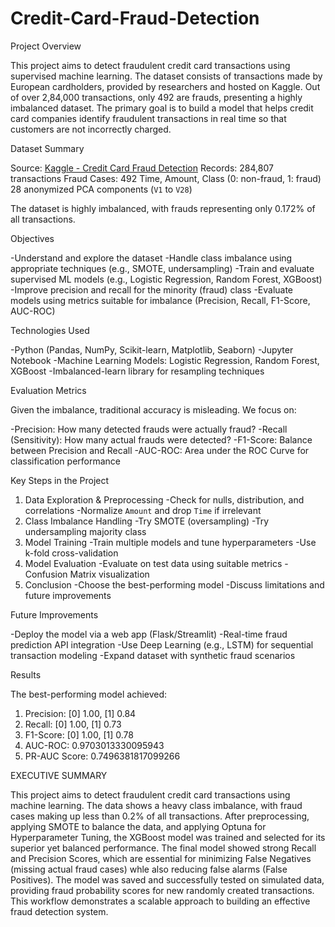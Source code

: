 # Credit-Card-Fraud-Detection

Project Overview

This project aims to detect fraudulent credit card transactions using supervised machine learning. The dataset consists of transactions made by European cardholders, provided by researchers and hosted on Kaggle. Out of over 2,84,000 transactions, only 492 are frauds, presenting a highly imbalanced dataset.
The primary goal is to build a model that helps credit card companies identify fraudulent transactions in real time so that customers are not incorrectly charged.

Dataset Summary

Source: [Kaggle - Credit Card Fraud Detection](https://www.kaggle.com/datasets/mlg-ulb/creditcardfraud)
Records: 284,807 transactions
Fraud Cases: 492
Time, Amount, Class (0: non-fraud, 1: fraud)
28 anonymized PCA components (`V1` to `V28`)

The dataset is highly imbalanced, with frauds representing only 0.172% of all transactions.


Objectives

-Understand and explore the dataset
-Handle class imbalance using appropriate techniques (e.g., SMOTE, undersampling)
-Train and evaluate supervised ML models (e.g., Logistic Regression, Random Forest, XGBoost)
-Improve precision and recall for the minority (fraud) class
-Evaluate models using metrics suitable for imbalance (Precision, Recall, F1-Score, AUC-ROC)


Technologies Used

-Python (Pandas, NumPy, Scikit-learn, Matplotlib, Seaborn)
-Jupyter Notebook
-Machine Learning Models: Logistic Regression, Random Forest, XGBoost
-Imbalanced-learn library for resampling techniques


Evaluation Metrics

Given the imbalance, traditional accuracy is misleading. We focus on:

-Precision: How many detected frauds were actually fraud?
-Recall (Sensitivity): How many actual frauds were detected?
-F1-Score: Balance between Precision and Recall
-AUC-ROC: Area under the ROC Curve for classification performance

 
Key Steps in the Project

1. Data Exploration & Preprocessing
   -Check for nulls, distribution, and correlations
   -Normalize `Amount` and drop `Time` if irrelevant
2. Class Imbalance Handling
   -Try SMOTE (oversampling)
   -Try undersampling majority class
3. Model Training
   -Train multiple models and tune hyperparameters
   -Use k-fold cross-validation
4. Model Evaluation
   -Evaluate on test data using suitable metrics
   -Confusion Matrix visualization
5. Conclusion
   -Choose the best-performing model
   -Discuss limitations and future improvements


Future Improvements

-Deploy the model via a web app (Flask/Streamlit)
-Real-time fraud prediction API integration
-Use Deep Learning (e.g., LSTM) for sequential transaction modeling
-Expand dataset with synthetic fraud scenarios

 
Results

The best-performing model achieved:

1. Precision:  [0] 1.00, [1] 0.84       
2. Recall: [0] 1.00, [1] 0.73 
3. F1-Score: [0] 1.00, [1] 0.78  
4. AUC-ROC: 0.9703013330095943
5. PR-AUC Score: 0.7496381817099266

EXECUTIVE SUMMARY

This project aims to detect fraudulent credit card transactions using machine learning. The data shows a heavy class imbalance, with fraud cases making up less than 0.2% of all transactions. After preprocessing, applying SMOTE to balance the data, and applying Optuna for Hyperparameter Tuning, the XGBoost model was trained and selected for its superior yet balanced performance. The final model showed strong Recall and Precision Scores, which are essential for minimizing False Negatives (missing actual fraud cases) whle also reducing false alarms (False Positives). The model was saved and successfully tested on simulated data, providing fraud probability scores for new randomly created transactions. This workflow demonstrates a scalable approach to building an effective fraud detection system.

